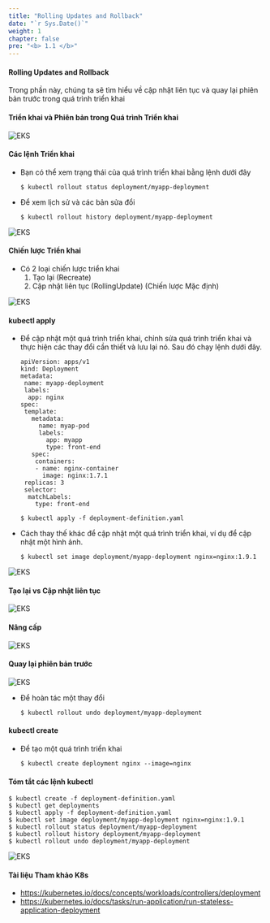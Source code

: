 ```yaml
---
title: "Rolling Updates and Rollback"
date: "`r Sys.Date()`"
weight: 1
chapter: false
pre: "<b> 1.1 </b>"
---
```


#### Rolling Updates and Rollback

Trong phần này, chúng ta sẽ tìm hiểu về cập nhật liên tục và quay lại phiên bản trước trong quá trình triển khai

#### Triển khai và Phiên bản trong Quá trình Triển khai

![EKS](/images/0006/0001.png?featherlight=false&width=90pc)
  
#### Các lệnh Triển khai

- Bạn có thể xem trạng thái của quá trình triển khai bằng lệnh dưới đây
  ```
  $ kubectl rollout status deployment/myapp-deployment
  ```
- Để xem lịch sử và các bản sửa đổi
  ```
  $ kubectl rollout history deployment/myapp-deployment
  ```
 
![EKS](/images/0006/0002.png?featherlight=false&width=90pc)
  
#### Chiến lược Triển khai
- Có 2 loại chiến lược triển khai
  1. Tạo lại (Recreate)
  2. Cập nhật liên tục (RollingUpdate) (Chiến lược Mặc định)
  
![EKS](/images/0006/0003.png?featherlight=false&width=90pc)
  
#### kubectl apply
- Để cập nhật một quá trình triển khai, chỉnh sửa quá trình triển khai và thực hiện các thay đổi cần thiết và lưu lại nó. Sau đó chạy lệnh dưới đây.
  ```
  apiVersion: apps/v1
  kind: Deployment
  metadata:
   name: myapp-deployment
   labels:
    app: nginx
  spec:
   template:
     metadata:
       name: myap-pod
       labels:
         app: myapp
         type: front-end
     spec:
      containers:
      - name: nginx-container
        image: nginx:1.7.1
   replicas: 3
   selector:
    matchLabels:
      type: front-end       
  ```
  ```
  $ kubectl apply -f deployment-definition.yaml
  ```
- Cách thay thế khác để cập nhật một quá trình triển khai, ví dụ để cập nhật một hình ảnh.
  ```
  $ kubectl set image deployment/myapp-deployment nginx=nginx:1.9.1
  ```
![EKS](/images/0006/0004.png?featherlight=false&width=90pc)
  
#### Tạo lại vs Cập nhật liên tục
  
![EKS](/images/0006/0005.png?featherlight=false&width=90pc)
  
#### Nâng cấp

![EKS](/images/0006/0006.png?featherlight=false&width=90pc)
  
#### Quay lại phiên bản trước
  
![EKS](/images/0006/0007.png?featherlight=false&width=90pc)
  
- Để hoàn tác một thay đổi
  ```
  $ kubectl rollout undo deployment/myapp-deployment
  ```
  
#### kubectl create
- Để tạo một quá trình triển khai
  ```
  $ kubectl create deployment nginx --image=nginx
  ```
#### Tóm tắt các lệnh kubectl
```
$ kubectl create -f deployment-definition.yaml
$ kubectl get deployments
$ kubectl apply -f deployment-definition.yaml
$ kubectl set image deployment/myapp-deployment nginx=nginx:1.9.1
$ kubectl rollout status deployment/myapp-deployment
$ kubectl rollout history deployment/myapp-deployment
$ kubectl rollout undo deployment/myapp-deployment
```

![EKS](/images/0006/0008.png?featherlight=false&width=90pc)
 
#### Tài liệu Tham khảo K8s
- https://kubernetes.io/docs/concepts/workloads/controllers/deployment
- https://kubernetes.io/docs/tasks/run-application/run-stateless-application-deployment